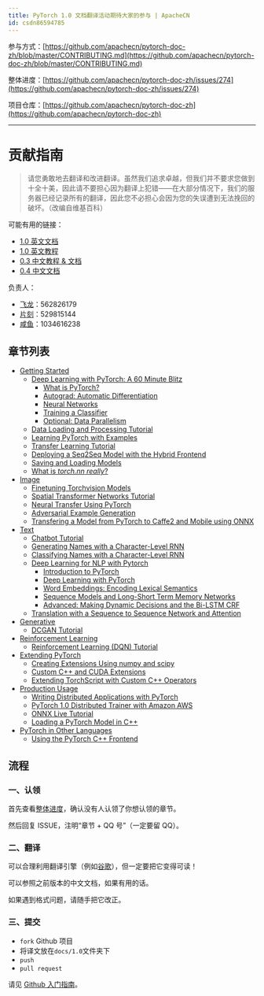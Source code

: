 ```yaml
---
title: PyTorch 1.0 文档翻译活动期待大家的参与 | ApacheCN
id: csdn86594785
---
```


参与方式：[https://github.com/apachecn/pytorch-doc-zh/blob/master/CONTRIBUTING.md](https://github.com/apachecn/pytorch-doc-zh/blob/master/CONTRIBUTING.md)

整体进度：[https://github.com/apachecn/pytorch-doc-zh/issues/274](https://github.com/apachecn/pytorch-doc-zh/issues/274)

项目仓库：[https://github.com/apachecn/pytorch-doc-zh](https://github.com/apachecn/pytorch-doc-zh)

* * *

# 贡献指南

> 请您勇敢地去翻译和改进翻译。虽然我们追求卓越，但我们并不要求您做到十全十美，因此请不要担心因为翻译上犯错——在大部分情况下，我们的服务器已经记录所有的翻译，因此您不必担心会因为您的失误遭到无法挽回的破坏。（改编自维基百科）

可能有用的链接：

*   [1.0 英文文档](https://pytorch.org/docs/)
*   [1.0 英文教程](https://pytorch.org/tutorials/)
*   [0.3 中文教程 & 文档](https://pytorch.apachecn.org/docs/0.3/)
*   [0.4 中文文档](https://pytorch.apachecn.org/docs/0.4/)

负责人：

*   [飞龙](https://github.com/wizardforcel)：562826179
*   [片刻](https://github.com/jiangzhonglian)：529815144
*   [咸鱼](https://github.com/)：1034616238

## 章节列表

*   [Getting Started](https://github.com/apachecn/pytorch-doc-zh/blob/master/docs/1.0/tut_getting_started.md)
    *   [Deep Learning with PyTorch: A 60 Minute Blitz](https://github.com/apachecn/pytorch-doc-zh/blob/master/docs/1.0/deep_learning_60min_blitz.md)
        *   [What is PyTorch?](https://github.com/apachecn/pytorch-doc-zh/blob/master/docs/1.0/blitz_tensor_tutorial.md)
        *   [Autograd: Automatic Differentiation](https://github.com/apachecn/pytorch-doc-zh/blob/master/docs/1.0/blitz_autograd_tutorial.md)
        *   [Neural Networks](https://github.com/apachecn/pytorch-doc-zh/blob/master/docs/1.0/blitz_neural_networks_tutorial.md)
        *   [Training a Classifier](https://github.com/apachecn/pytorch-doc-zh/blob/master/docs/1.0/blitz_cifar10_tutorial.md)
        *   [Optional: Data Parallelism](https://github.com/apachecn/pytorch-doc-zh/blob/master/docs/1.0/blitz_data_parallel_tutorial.md)
    *   [Data Loading and Processing Tutorial](https://github.com/apachecn/pytorch-doc-zh/blob/master/docs/1.0/data_loading_tutorial.md)
    *   [Learning PyTorch with Examples](https://github.com/apachecn/pytorch-doc-zh/blob/master/docs/1.0/pytorch_with_examples.md)
    *   [Transfer Learning Tutorial](https://github.com/apachecn/pytorch-doc-zh/blob/master/docs/1.0/transfer_learning_tutorial.md)
    *   [Deploying a Seq2Seq Model with the Hybrid Frontend](https://github.com/apachecn/pytorch-doc-zh/blob/master/docs/1.0/deploy_seq2seq_hybrid_frontend_tutorial.md)
    *   [Saving and Loading Models](https://github.com/apachecn/pytorch-doc-zh/blob/master/docs/1.0/saving_loading_models.md)
    *   [What is <cite>torch.nn</cite> *really*?](https://github.com/apachecn/pytorch-doc-zh/blob/master/docs/1.0/nn_tutorial.md)
*   [Image](https://github.com/apachecn/pytorch-doc-zh/blob/master/docs/1.0/tut_image.md)
    *   [Finetuning Torchvision Models](https://github.com/apachecn/pytorch-doc-zh/blob/master/docs/1.0/finetuning_torchvision_models_tutorial.md)
    *   [Spatial Transformer Networks Tutorial](https://github.com/apachecn/pytorch-doc-zh/blob/master/docs/1.0/spatial_transformer_tutorial.md)
    *   [Neural Transfer Using PyTorch](https://github.com/apachecn/pytorch-doc-zh/blob/master/docs/1.0/neural_style_tutorial.md)
    *   [Adversarial Example Generation](https://github.com/apachecn/pytorch-doc-zh/blob/master/docs/1.0/fgsm_tutorial.md)
    *   [Transfering a Model from PyTorch to Caffe2 and Mobile using ONNX](https://github.com/apachecn/pytorch-doc-zh/blob/master/docs/1.0/super_resolution_with_caffe2.md)
*   [Text](https://github.com/apachecn/pytorch-doc-zh/blob/master/docs/1.0/tut_text.md)
    *   [Chatbot Tutorial](https://github.com/apachecn/pytorch-doc-zh/blob/master/docs/1.0/chatbot_tutorial.md)
    *   [Generating Names with a Character-Level RNN](https://github.com/apachecn/pytorch-doc-zh/blob/master/docs/1.0/char_rnn_generation_tutorial.md)
    *   [Classifying Names with a Character-Level RNN](https://github.com/apachecn/pytorch-doc-zh/blob/master/docs/1.0/char_rnn_classification_tutorial.md)
    *   [Deep Learning for NLP with Pytorch](https://github.com/apachecn/pytorch-doc-zh/blob/master/docs/1.0/deep_learning_nlp_tutorial.md)
        *   [Introduction to PyTorch](https://github.com/apachecn/pytorch-doc-zh/blob/master/docs/1.0/nlp_pytorch_tutorial.md)
        *   [Deep Learning with PyTorch](https://github.com/apachecn/pytorch-doc-zh/blob/master/docs/1.0/nlp_deep_learning_tutorial.md)
        *   [Word Embeddings: Encoding Lexical Semantics](https://github.com/apachecn/pytorch-doc-zh/blob/master/docs/1.0/nlp_word_embeddings_tutorial.md)
        *   [Sequence Models and Long-Short Term Memory Networks](https://github.com/apachecn/pytorch-doc-zh/blob/master/docs/1.0/nlp_sequence_models_tutorial.md)
        *   [Advanced: Making Dynamic Decisions and the Bi-LSTM CRF](https://github.com/apachecn/pytorch-doc-zh/blob/master/docs/1.0/nlp_advanced_tutorial.md)
    *   [Translation with a Sequence to Sequence Network and Attention](https://github.com/apachecn/pytorch-doc-zh/blob/master/docs/1.0/seq2seq_translation_tutorial.md)
*   [Generative](https://github.com/apachecn/pytorch-doc-zh/blob/master/docs/1.0/tut_generative.md)
    *   [DCGAN Tutorial](https://github.com/apachecn/pytorch-doc-zh/blob/master/docs/1.0/dcgan_faces_tutorial.md)
*   [Reinforcement Learning](https://github.com/apachecn/pytorch-doc-zh/blob/master/docs/1.0/tut_reinforcement_learning.md)
    *   [Reinforcement Learning (DQN) Tutorial](https://github.com/apachecn/pytorch-doc-zh/blob/master/docs/1.0/reinforcement_q_learning.md)
*   [Extending PyTorch](https://github.com/apachecn/pytorch-doc-zh/blob/master/docs/1.0/tut_extending_pytorch.md)
    *   [Creating Extensions Using numpy and scipy](https://github.com/apachecn/pytorch-doc-zh/blob/master/docs/1.0/numpy_extensions_tutorial.md)
    *   [Custom C++ and CUDA Extensions](https://github.com/apachecn/pytorch-doc-zh/blob/master/docs/1.0/cpp_extension.md)
    *   [Extending TorchScript with Custom C++ Operators](https://github.com/apachecn/pytorch-doc-zh/blob/master/docs/1.0/torch_script_custom_ops.md)
*   [Production Usage](https://github.com/apachecn/pytorch-doc-zh/blob/master/docs/1.0/tut_production_usage.md)
    *   [Writing Distributed Applications with PyTorch](https://github.com/apachecn/pytorch-doc-zh/blob/master/docs/1.0/dist_tuto.md)
    *   [PyTorch 1.0 Distributed Trainer with Amazon AWS](https://github.com/apachecn/pytorch-doc-zh/blob/master/docs/1.0/aws_distributed_training_tutorial.md)
    *   [ONNX Live Tutorial](https://github.com/apachecn/pytorch-doc-zh/blob/master/docs/1.0/ONNXLive.md)
    *   [Loading a PyTorch Model in C++](https://github.com/apachecn/pytorch-doc-zh/blob/master/docs/1.0/cpp_export.md)
*   [PyTorch in Other Languages](https://github.com/apachecn/pytorch-doc-zh/blob/master/docs/1.0/tut_other_language.md)
    *   [Using the PyTorch C++ Frontend](https://github.com/apachecn/pytorch-doc-zh/blob/master/docs/1.0/cpp_frontend.md)

## 流程

### 一、认领

首先查看[整体进度](https://github.com/apachecn/pytorch-doc-zh/issues/274)，确认没有人认领了你想认领的章节。

然后回复 ISSUE，注明“章节 + QQ 号”（一定要留 QQ）。

### 二、翻译

可以合理利用翻译引擎（例如[谷歌](https://translate.google.cn/)），但一定要把它变得可读！

可以参照之前版本的中文文档，如果有用的话。

如果遇到格式问题，请随手把它改正。

### 三、提交

*   `fork` Github 项目
*   将译文放在`docs/1.0`文件夹下
*   `push`
*   `pull request`

请见 [Github 入门指南](https://github.com/apachecn/kaggle/blob/dev/docs/GitHub)。